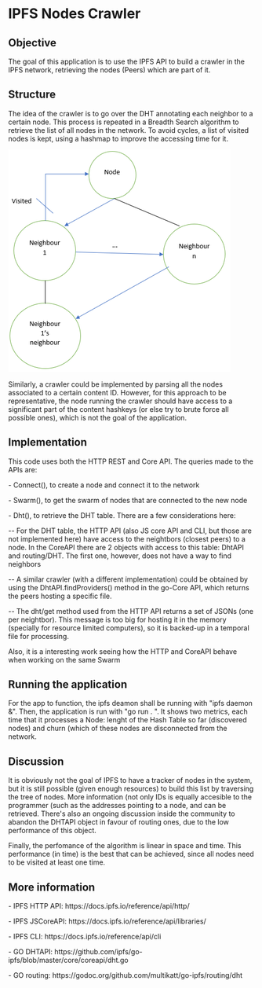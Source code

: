 # IPFS Nodes Crawler
## Objective
The goal of this application is to use the IPFS API to build a crawler in the IPFS network, retrieving the nodes (Peers) which are part of it.
## Structure
The idea of the crawler is to go over the DHT annotating each neighbor to a certain node. This process is repeated in a Breadth Search algorithm to retrieve the list of all nodes in the network. To avoid cycles, a list of visited nodes is kept, using a hashmap to improve the accessing time for it.

![Breadth-First traverse](./Figure.png)

Similarly, a crawler could be implemented by parsing all the nodes associated to a certain content ID. However, for this approach to be representative, the node running the crawler should have access to a significant part of the content hashkeys (or else try to brute force all possible ones), which is not the goal of the application.

## Implementation 
This code uses both the HTTP REST and Core API. The queries made to the APIs are:
 <p>- Connect(), to create a node and connect it to the network</p>
 <p>- Swarm(), to get the swarm of nodes that are connected to the new node</p>
 <p>- Dht(), to retrieve the DHT table. There are a few considerations here:</p>
       <p><t>-- For the DHT table, the HTTP API (also JS core API and CLI, but those are not implemented here) have access to the neightbors (closest peers) to a node. In the CoreAPI there are 2 objects with access to this table: DhtAPI and routing/DHT. The first one, however, does not have a way to find neighbors </p>
       <p><t>-- A similar crawler (with a different implementation) could be obtained by using the DhtAPI.findProviders() method in the go-Core API, which returns the peers hosting a specific file.</p> 
       <p><t>-- The dht/get method used from the HTTP API returns a set of JSONs (one per neightbor). This message is too big for hosting it in the memory (specially for resource limited computers), so it is backed-up in a temporal file for processing. </p>

Also, it is a interesting work seeing how the HTTP and CoreAPI behave when working on the same Swarm

## Running the application 
For the app to function, the ipfs deamon shall be running with "ipfs daemon &". Then, the application is run with "go run . ". It shows two metrics, each time that it processes a Node: lenght of the Hash Table so far (discovered nodes) and churn (which of these nodes are disconnected from the network.

## Discussion
It is obviously not the goal of IPFS to have a tracker of nodes in the system, but it is still possible (given enough resources) to build this list by traversing the tree of nodes. More information (not only IDs is equally accesible to the programmer (such as the addresses pointing to a node, and can be retrieved. There's also an ongoing discussion inside the community to abandon the DHTAPI object in favour of routing ones, due to the low performance of this object.

Finally, the perfomance of the algorithm is linear in space and time. This performance (in time) is the best that can be achieved, since all nodes need to be visited at least one time.

## More information
 <p>- IPFS HTTP API: https://docs.ipfs.io/reference/api/http/</p>
 <p>- IPFS JSCoreAPI: https://docs.ipfs.io/reference/api/libraries/</p>
 <p>- IPFS CLI: https://docs.ipfs.io/reference/api/cli</p>
 <p>- GO DHTAPI: https://github.com/ipfs/go-ipfs/blob/master/core/coreapi/dht.go</p>
 <p>- GO routing: https://godoc.org/github.com/multikatt/go-ipfs/routing/dht</p>
